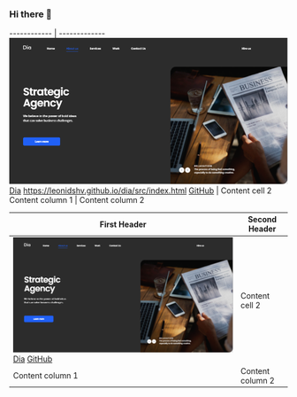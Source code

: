 ### Hi there 👋

------------ | -------------
![GitHub Logo](/images/card0.jpg) [Dia](http://github.com) https://leonidshv.github.io/dia/src/index.html [GitHub](https://github.com/LeonidShv/dia) | Content cell 2
Content column 1 | Content column 2


First Header | Second Header
------------ | -------------
![GitHub Logo](/images/card0.jpg) [Dia](https://leonidshv.github.io/dia/src/index.html) [GitHub](https://github.com/LeonidShv/dia) | Content cell 2
Content column 1 | Content column 2

<!--
**LeonidShv/LeonidShv** is a ✨ _special_ ✨ repository because its `README.md` (this file) appears on your GitHub profile.

Here are some ideas to get you started:

- 🔭 I’m currently working on ...
- 🌱 I’m currently learning ...
- 👯 I’m looking to collaborate on ...
- 🤔 I’m looking for help with ...
- 💬 Ask me about ...
- 📫 How to reach me: ...
- 😄 Pronouns: ...
- ⚡ Fun fact: ...
-->
